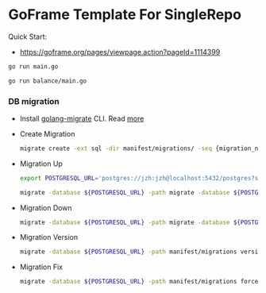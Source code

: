 # GoFrame Template For SingleRepo

Quick Start: 
- https://goframe.org/pages/viewpage.action?pageId=1114399


```bash
go run main.go
```

```bash
go run balance/main.go
```

### DB migration

- Install [golang-migrate](https://github.com/golang-migrate/migrate/tree/master/cmd/migrate) CLI. Read [more](https://www.freecodecamp.org/news/database-migration-golang-migrate/)
- Create Migration

  ```bash
  migrate create -ext sql -dir manifest/migrations/ -seq {migration_name}
  ```

- Migration Up

  ```bash
  export POSTGRESQL_URL='postgres://jzh:jzh@localhost:5432/postgres?sslmode=disable'

  migrate -database ${POSTGRESQL_URL} -path migrate -database ${POSTGRESQL_URL} -path manifest/migrations up
  ```

- Migration Down

  ```bash
  migrate -database ${POSTGRESQL_URL} -path migrate -database ${POSTGRESQL_URL} -path manifest/migrations down
  ```

- Migration Version

  ```bash
  migrate -database ${POSTGRESQL_URL} -path manifest/migrations version
  ```

- Migration Fix

  ```bash
  migrate -database ${POSTGRESQL_URL} -path manifest/migrations force {version}
  ```
